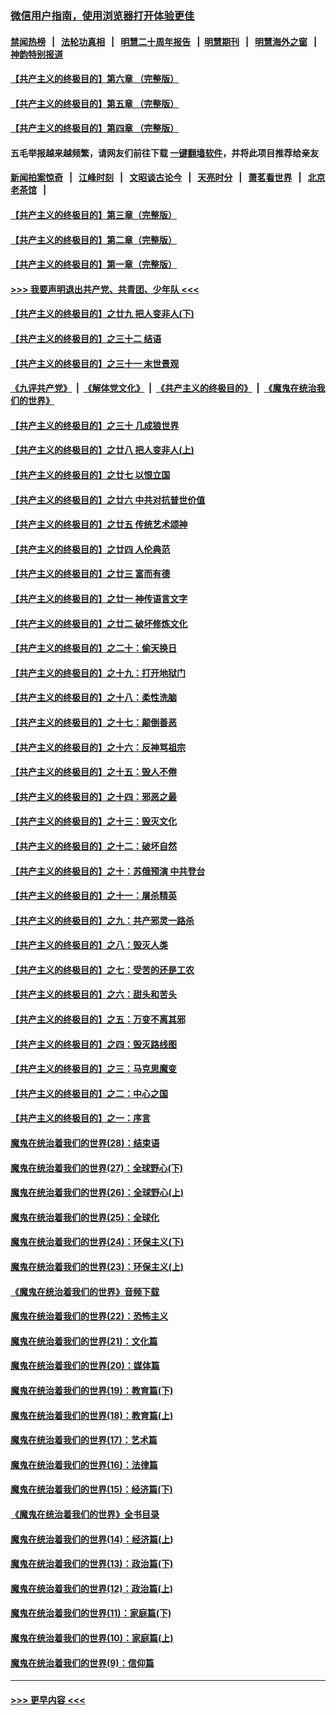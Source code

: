 ### [微信用户指南，使用浏览器打开体验更佳](https://github.com/gfw-breaker/banned-news1/blob/master/indexes/wechat-guide.md?t=0)
#### [禁闻热榜](热点新闻.md?t=0)  &nbsp;&nbsp;|&nbsp;&nbsp; [法轮功真相](https://github.com/gfw-breaker/truth/blob/master/README.md?t=0) &nbsp;&nbsp;|&nbsp;&nbsp; [明慧二十周年报告](https://github.com/gfw-breaker/mh-reports/blob/master/README.md?t=0) &nbsp;&nbsp;|&nbsp;&nbsp;[明慧期刊](https://github.com/gfw-breaker/mh-qikan) &nbsp;&nbsp;|&nbsp;&nbsp; [明慧海外之窗](https://github.com/gfw-breaker/mh-news/blob/master/README.md?t=0) &nbsp;&nbsp;|&nbsp;&nbsp; [神韵特别报道](https://github.com/gfw-breaker/mh-news/blob/master/shenyun.md?t=0)
#### [【共产主义的终极目的】第六章 （完整版）](../pages/nsc422/n11428913.md?t=02051433) 
#### [【共产主义的终极目的】第五章 （完整版）](../pages/nsc422/n11428912.md?t=02051433) 
#### [【共产主义的终极目的】第四章 （完整版）](../pages/nsc422/n11428907.md?t=02051433) 
#### 五毛举报越来越频繁，请网友们前往下载 [一键翻墙软件](https://github.com/gfw-breaker/ssr-accounts)，并将此项目推荐给亲友
#### [新闻拍案惊奇](https://github.com/gfw-breaker/banned-news1/blob/master/pages/link4.md) &nbsp;&nbsp;|&nbsp;&nbsp; [江峰时刻](https://github.com/gfw-breaker/banned-news1/blob/master/pages/link4.md) &nbsp;&nbsp;|&nbsp;&nbsp; [文昭谈古论今](https://github.com/gfw-breaker/banned-news1/blob/master/pages/link4.md) &nbsp;&nbsp;|&nbsp;&nbsp; [天亮时分](https://github.com/gfw-breaker/banned-news1/blob/master/pages/link4.md) &nbsp;&nbsp;|&nbsp;&nbsp; [萧茗看世界](https://github.com/gfw-breaker/banned-news1/blob/master/pages/link4.md) &nbsp;&nbsp;|&nbsp;&nbsp; [北京老茶馆](https://github.com/gfw-breaker/banned-news1/blob/master/pages/link4.md) &nbsp;&nbsp;|&nbsp;&nbsp; 
#### [【共产主义的终极目的】第三章（完整版）](../pages/nsc422/n11428848.md?t=02051433) 
#### [【共产主义的终极目的】第二章（完整版）](../pages/nsc422/n11428831.md?t=02051433) 
#### [【共产主义的终极目的】第一章（完整版）](../pages/nsc422/n11417651.md?t=02051433) 
#### [>>> 我要声明退出共产党、共青团、少年队 <<<](https://github.com/begood0513/goodnews/blob/master/quit/letter.md) 
#### [【共产主义的终极目的】之廿九 把人变非人(下)](../pages/nsc422/n11344140.md?t=02051433) 
#### [【共产主义的终极目的】之三十二 结语](../pages/nsc422/n11360535.md?t=02051433) 
#### [【共产主义的终极目的】之三十一 末世景观](../pages/nsc422/n11351129.md?t=02051433) 
#### [《九评共产党》](https://github.com/begood0513/9ping.md/blob/master/README.md) &nbsp;|&nbsp; [《解体党文化》](../../../../jtdwh.md/blob/master/README.md)  &nbsp;|&nbsp; [《共产主义的终极目的》](../../../../gczydzjmd.md/blob/master/README.md) &nbsp;|&nbsp; [《魔鬼在统治我们的世界》](../../../../mgztzwmdsj.md/blob/master/README.md) 
#### [【共产主义的终极目的】之三十 几成狼世界](../pages/nsc422/n11348280.md?t=02051433) 
#### [【共产主义的终极目的】之廿八 把人变非人(上)](../pages/nsc422/n11340492.md?t=02051433) 
#### [【共产主义的终极目的】之廿七 以恨立国](../pages/nsc422/n11336944.md?t=02051433) 
#### [【共产主义的终极目的】之廿六 中共对抗普世价值](../pages/nsc422/n11324785.md?t=02051433) 
#### [【共产主义的终极目的】之廿五 传统艺术颂神](../pages/nsc422/n11296396.md?t=02051433) 
#### [【共产主义的终极目的】之廿四 人伦典范](../pages/nsc422/n11296397.md?t=02051433) 
#### [【共产主义的终极目的】之廿三 富而有德](../pages/nsc422/n11283598.md?t=02051433) 
#### [【共产主义的终极目的】之廿一 神传语言文字](../pages/nsc422/n11263265.md?t=02051433) 
#### [【共产主义的终极目的】之廿二 破坏修炼文化](../pages/nsc422/n11245728.md?t=02051433) 
#### [【共产主义的终极目的】之二十：偷天换日](../pages/nsc422/n11238846.md?t=02051433) 
#### [【共产主义的终极目的】之十九：打开地狱门](../pages/nsc422/n11206376.md?t=02051433) 
#### [【共产主义的终极目的】之十八：柔性洗脑](../pages/nsc422/n11199994.md?t=02051433) 
#### [【共产主义的终极目的】之十七：颠倒善恶](../pages/nsc422/n11179782.md?t=02051433) 
#### [【共产主义的终极目的】之十六：反神骂祖宗](../pages/nsc422/n11166798.md?t=02051433) 
#### [【共产主义的终极目的】之十五：毁人不倦](../pages/nsc422/n11166792.md?t=02051433) 
#### [【共产主义的终极目的】之十四：邪恶之最](../pages/nsc422/n11150249.md?t=02051433) 
#### [【共产主义的终极目的】之十三：毁灭文化](../pages/nsc422/n11135227.md?t=02051433) 
#### [【共产主义的终极目的】之十二：破坏自然](../pages/nsc422/n11135214.md?t=02051433) 
#### [【共产主义的终极目的】之十：苏俄预演 中共登台](../pages/nsc422/n11118424.md?t=02051433) 
#### [【共产主义的终极目的】之十一：屠杀精英](../pages/nsc422/n11118442.md?t=02051433) 
#### [【共产主义的终极目的】之九：共产邪灵一路杀](../pages/nsc422/n11114139.md?t=02051433) 
#### [【共产主义的终极目的】之八：毁灭人类](../pages/nsc422/n11108503.md?t=02051433) 
#### [【共产主义的终极目的】之七：受苦的还是工农](../pages/nsc422/n11101809.md?t=02051433) 
#### [【共产主义的终极目的】之六：甜头和苦头](../pages/nsc422/n11096971.md?t=02051433) 
#### [【共产主义的终极目的】之五：万变不离其邪](../pages/nsc422/n11091285.md?t=02051433) 
#### [【共产主义的终极目的】之四：毁灭路线图](../pages/nsc422/n11086284.md?t=02051433) 
#### [【共产主义的终极目的】之三：马克思魔变](../pages/nsc422/n11061941.md?t=02051433) 
#### [【共产主义的终极目的】之二：中心之国](../pages/nsc422/n11047728.md?t=02051433) 
#### [【共产主义的终极目的】之一：序言](../pages/nsc422/n11086077.md?t=02051433) 
#### [魔鬼在统治着我们的世界(28)：结束语](../pages/nsc422/n10936246.md?t=02051433) 
#### [魔鬼在统治着我们的世界(27)：全球野心(下)](../pages/nsc422/n10928319.md?t=02051433) 
#### [魔鬼在统治着我们的世界(26)：全球野心(上)](../pages/nsc422/n10900318.md?t=02051433) 
#### [魔鬼在统治着我们的世界(25)：全球化](../pages/nsc422/n10788205.md?t=02051433) 
#### [魔鬼在统治着我们的世界(24)：环保主义(下)](../pages/nsc422/n10695307.md?t=02051433) 
#### [魔鬼在统治着我们的世界(23)：环保主义(上)](../pages/nsc422/n10688613.md?t=02051433) 
#### [《魔鬼在统治着我们的世界》音频下载](../pages/nsc422/n10635553.md?t=02051433) 
#### [魔鬼在统治着我们的世界(22)：恐怖主义](../pages/nsc422/n10614727.md?t=02051433) 
#### [魔鬼在统治着我们的世界(21)：文化篇](../pages/nsc422/n10597706.md?t=02051433) 
#### [魔鬼在统治着我们的世界(20)：媒体篇](../pages/nsc422/n10586579.md?t=02051433) 
#### [魔鬼在统治着我们的世界(19)：教育篇(下)](../pages/nsc422/n10564808.md?t=02051433) 
#### [魔鬼在统治着我们的世界(18)：教育篇(上)](../pages/nsc422/n10526970.md?t=02051433) 
#### [魔鬼在统治着我们的世界(17)：艺术篇](../pages/nsc422/n10499093.md?t=02051433) 
#### [魔鬼在统治着我们的世界(16)：法律篇](../pages/nsc422/n10485969.md?t=02051433) 
#### [魔鬼在统治着我们的世界(15)：经济篇(下)](../pages/nsc422/n10469975.md?t=02051433) 
#### [《魔鬼在统治着我们的世界》全书目录](../pages/nsc422/n10464261.md?t=02051433) 
#### [魔鬼在统治着我们的世界(14)：经济篇(上)](../pages/nsc422/n10457370.md?t=02051433) 
#### [魔鬼在统治着我们的世界(13)：政治篇(下)](../pages/nsc422/n10448270.md?t=02051433) 
#### [魔鬼在统治着我们的世界(12)：政治篇(上)](../pages/nsc422/n10444576.md?t=02051433) 
#### [魔鬼在统治着我们的世界(11)：家庭篇(下)](../pages/nsc422/n10440961.md?t=02051433) 
#### [魔鬼在统治着我们的世界(10)：家庭篇(上)](../pages/nsc422/n10435448.md?t=02051433) 
#### [魔鬼在统治着我们的世界(9)：信仰篇](../pages/nsc422/n10432159.md?t=02051433) 

----
#### [ >>> 更早内容 <<< ](../indexes/nsc422-earlier.md)
